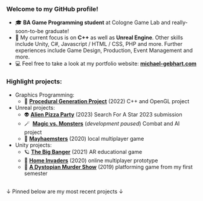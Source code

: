 ### Welcome to my GitHub profile! 


<ul>
  <li> 🎓 <b>BA Game Programming student</b> at Cologne Game Lab and really-soon-to-be graduate! </li>
  <li> 💭 My current focus is on <b>C++</b> as well as <b>Unreal Engine</b>. Other skills include Unity, C#, Javascript / HTML / CSS, PHP and more. Further experiences include Game Design, Production, Event Management and more. </li>
  <li> 💻 Feel free to take a look at my portfolio website: <b><a href="https://michael-gebhart.com" target="_blank">michael-gebhart.com</a></b></li>
</ul>

### Highlight projects:

<ul>
  <li>Graphics Programming:<ul><li> 🌄 <a href="https://github.com/m-gebhart/PGP_OpenGL" target="_blank"><b>Procedural Generation Project</b></a> (2022) C++ and OpenGL project </li></ul></li>
  <li>Unreal projects:<ul>
    <li> 👽 <a href="https://github.com/m-gebhart/sfas"><b>Alien Pizza Party</b></a> (2023) Search For A Star 2023 submission</li>
    <li> 🪄&nbsp <a href="https://github.com/m-gebhart/Magic-Vs.-Monsters"><b>Magic vs. Monsters</b></a> (<i>development paused</i>) Combat and AI project</li>
    <li> 🐹 <a href="https://github.com/m-gebhart/Mayhaemsters" target="_blank"><b>Mayhaemsters</b></a> (2020) local multiplayer game</li></ul></li>
  <li>Unity projects:<ul><li> 🪐 <a href="https://github.com/Bagira20/BigBanger" target="_blank"><b>The Big Banger</b></a> (2021) AR educational game</li>
    <li> 👾 <a href="https://github.com/m-gebhart/Home_Invaders" target="_blank"><b>Home Invaders</b></a> (2020) online multiplayer prototype</li>
    <li> 🎩 <a href="https://github.com/m-gebhart/A-Dystopian-Murder-Show" target="_blank"><b>A Dystopian Murder Show</b></a> (2019) platforming game from my first semester </li>
    </ul></li>
</ul>

<br>
&#x2193; Pinned below are my most recent projects &#x2193; 

<!--

<!--
**m-gebhart/m-gebhart** is a ✨ _special_ ✨ repository because its `README.md` (this file) appears on your GitHub profile.

Here are some ideas to get you started:

- 🔭 I’m currently working on ...
- 🌱 I’m currently learning ...
- 👯 I’m looking to collaborate on ...
- 🤔 I’m looking for help with ...
- 💬 Ask me about ...
- 📫 How to reach me: ...
- 😄 Pronouns: ...
- ⚡ Fun fact: ...
-->
